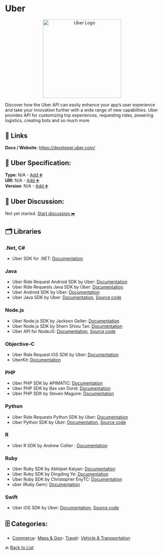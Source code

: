 # Uber
<p align="center">
    <img width="256" src="https://raw.githubusercontent.com/apis-list/apis-list/main/apis/uber/logo_256x256.png" alt="Uber Logo"/>
</p>
Discover how the Uber API can easily enhance your app’s user experience and take your innovation further with a wide range of new capabilities. Uber provides API for customizing trip experiences, requesting rides, powering logistics, creating bots and so much more

##  🔗 Links
**Docs / Website**: https://developer.uber.com/

## 🧬 Uber Specification:
**Type**: N/A - [Add ➕](https://github.com/apis-list/apis-list/edit/main/apis.yaml#L20846)  
**URI**: N/A - [Add ➕](https://github.com/apis-list/apis-list/edit/main/apis.yaml#L20846)  
**Version**: N/A - [Add ➕](https://github.com/apis-list/apis-list/edit/main/apis.yaml#L20846)

## 💬 Uber Discussion:
Not yet started. [Start discussion ➡️](https://github.com/apis-list/apis-list/discussions/new)

## 🗂️ Libraries
### .Net, C#
- Uber SDK for .NET: [Documentation](https://github.com/wadewegner/uber-sdk-for-net)
### Java
- Uber Ride Request Android SDK by Uber: [Documentation](https://github.com/uber/rides-android-sdk)
- Uber Ride Requests Java SDK by Uber: [Documentation](https://github.com/uber/rides-java-sdk/tree/master/sdk)
- Uber Android SDK by Uber: [Documentation](https://developer.uber.com/docs/riders/ride-requests/tutorials/api/android)
- Uber Java SDK by Uber: [Documentation](https://developer.uber.com/docs/riders/ride-requests/tutorials/api/java), [Source code](https://github.com/uber/rides-java-sdk)
### Node.js
- Uber Node.js SDK by Jackson Geller: [Documentation](https://www.npmjs.com/package/uberjs)
- Uber Node.js SDK by Shern Shiou Tan: [Documentation](https://github.com/shernshiou/node-uber)
- Uber API for NodeJS: [Documentation](https://www.npmjs.org/package/uber-api), [Source code](https://github.com/nathanpdaniel/uber-api)
### Objective-C
- Uber Ride Request iOS SDK by Uber: [Documentation](https://github.com/uber/rides-ios-sdk)
- UberKit: [Documentation](https://github.com/sachinkesiraju/UberKit)
### PHP
- Uber PHP SDK by APIMATIC: [Documentation](https://github.com/apimatic/uber-php)
- Uber PHP SDK by Bas van Dorst: [Documentation](https://github.com/basvandorst/UberPHP)
- Uber PHP SDK by Steven Maguire: [Documentation](https://github.com/stevenmaguire/uber-php)
### Python
- Uber Ride Requests Python SDK by Uber: [Documentation](https://github.com/uber/rides-python-sdk/tree/master/example)
- Uber Python SDK by Uber: [Documentation](https://developer.uber.com/docs/riders/ride-requests/tutorials/api/python), [Source code](https://github.com/uber/rides-python-sdk)
### R
- Uber R SDK by Andrew Collier : [Documentation](https://github.com/DataWookie/ubeR)
### Ruby
- Uber Ruby SDK by Abhijeet Kalyan: [Documentation](https://rubygems.org/gems/uber_api/versions/0.1.2)
- Uber Ruby SDK by Dingding Ye: [Documentation](https://github.com/sishen/uber-ruby)
- Uber Ruby SDK by Christopher EnyTC: [Documentation](https://github.com/chrisenytc/uber-sdk)
- uber (Ruby Gem): [Documentation](https://github.com/pageandrew/uber)
### Swift
- Uber iOS SDK by Uber: [Documentation](https://developer.uber.com/docs/riders/ride-requests/tutorials/api/ios), [Source code](https://github.com/uber/rides-ios-sdk)


## 🗄️ Categories:
- [Commerce](https://github.com/apis-list/apis-list#commerce-)- [Maps & Geo](https://github.com/apis-list/apis-list#maps--geo-)- [Travel](https://github.com/apis-list/apis-list#travel-)- [Vehicle & Transportation](https://github.com/apis-list/apis-list#vehicle--transportation-)

🔙  [Back to List](https://github.com/apis-list/apis-list)
